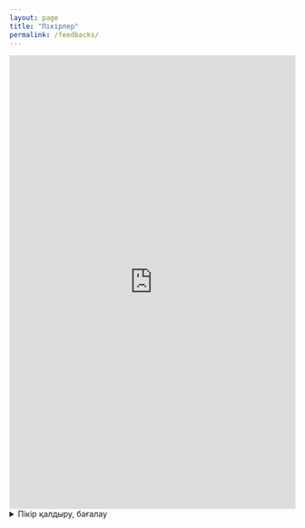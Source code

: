 ```yaml
---
layout: page
title: "Пікірлер"
permalink: /feedbacks/
---
```


<iframe src="https://script.google.com/macros/s/AKfycbxlkWsO8kzdOt9bNzVk4bp8wL4befhAwAa5zZjjnQXuLV1HrBHtdD3iTuBpPok8BGIk/dev" 
        width="100%" 
        height="800" 
        frameborder="0" 
        marginheight="0" 
        marginwidth="0" 
        style="border: 0">
    Your browser does not support iframes.
</iframe>

<details>
  <summary>Пікір қалдыру, бағалау</summary>
  <iframe src="https://docs.google.com/forms/d/e/1FAIpQLSfDLxah6fmeC2qXnN47bSCWKHb1ovvCcKKYPpi8Gas_XSZQYw/viewform?embedded=true" 
        width="100%" 
        height="430" 
        frameborder="0" 
        marginheight="0" 
        marginwidth="0" 
        style="border: 0">
    Жүктелуде…
  </iframe>
</details>


